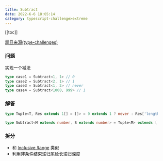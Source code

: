```yaml
---
title: Subtract
date: 2022-6-6 18:05:14
category: typescript-challenge>extreme
---
```


[[toc]]

[题目来源(type-challenges)](https://github.com/type-challenges/type-challenges/blob/main/questions/07561-extreme-subtract/README.md)

### 问题

实现一个减法

```typescript
type case1 = Subtract<1, 1> // 0
type case2 = Subtract<2, 1> // 1
type case3 = Subtract<1, 2> // never
type case4 = Subtract<1000, 999> // 1
```

### 解答

```typescript
type Tuple<T, Res extends 1[] = []> = 0 extends 1 ? never : Res['length'] extends T ? Res : Tuple<T, [...Res, 1]>;

type Subtract<M extends number, S extends number> = Tuple<M> extends [...Tuple<S>, ...infer Rest] ? Rest['length'] : never
```

### 拆分
- 和 [Inclusive Range](/challenges/type/extreme-7) 类似
- 利用非条件结束递归尾延长递归深度
